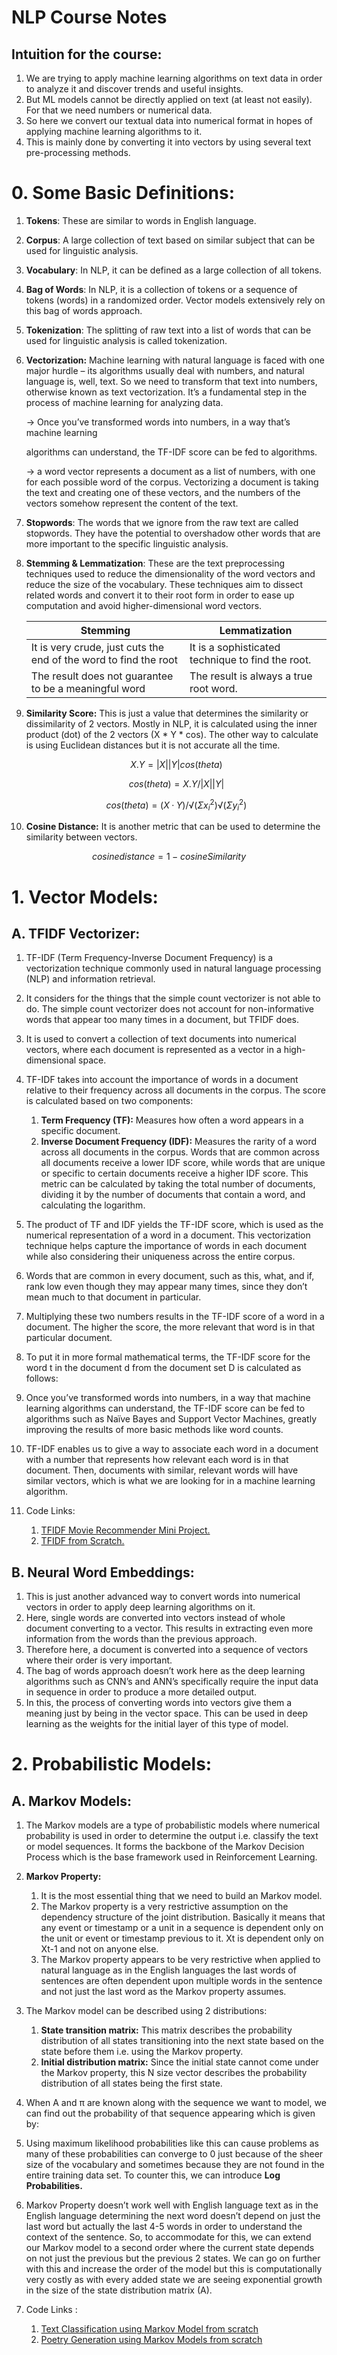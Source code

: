 # NLP Course Notes

## Intuition for the course:

1. We are trying to apply machine learning algorithms on text data in order to analyze it and discover trends and useful insights.
2. But ML models cannot be directly applied on text (at least not easily). For that we need numbers or numerical data.
3. So here we convert our textual data into numerical format in hopes of applying machine learning algorithms to it.
4. This is mainly done by converting it into vectors by using several text pre-processing methods.

# 0. Some Basic Definitions:

1. **Tokens**: These are similar to words in English language.
2. **Corpus**: A large collection of text based on similar subject that can be used for linguistic analysis.
3. **Vocabulary**: In NLP, it can be defined as a large collection of all tokens.
4. **Bag of Words**: In NLP, it is a collection of tokens or a sequence of tokens (words) in a randomized order. Vector models extensively rely on this bag of words approach.
5. **Tokenization**: The splitting of raw text into a list of words that can be used for linguistic analysis is called tokenization.
6. **Vectorization:** Machine learning with natural language is faced with one major hurdle – its algorithms usually deal with numbers, and natural language is, well, text. So we need to transform that text into numbers, otherwise known as text vectorization. It’s a fundamental step in the process of machine learning for analyzing data.
    
   → Once you’ve transformed words into numbers, in a way that’s machine learning
    
   algorithms can understand, the TF-IDF score can be fed to algorithms.    
    
      → a word vector represents a document as a list of numbers, with one for each possible word of the corpus. Vectorizing a document is taking the text and creating one of these vectors, and the numbers of the vectors somehow represent the content of the text.
    
7. **Stopwords**: The words that we ignore from the raw text are called stopwords. They have the potential to overshadow other words that are more important to the specific linguistic analysis.
8. **Stemming & Lemmatization**: These are the text preprocessing techniques used to reduce the  dimensionality of the word vectors and reduce the size of the vocabulary. These techniques aim to dissect related words and convert it to their root form in order to ease up computation and avoid higher-dimensional word vectors.
    
    
    | Stemming  | Lemmatization |
    | --- | --- |
    | It is very crude, just cuts the end of the word to find the root | It is a sophisticated technique to find the root.  |
    | The result does not guarantee  to be a meaningful word | The result is always a true root word. |
9. **Similarity Score:** This is just a value that determines the similarity or dissimilarity of 2 vectors. Mostly in NLP, it is calculated using the inner product (dot) of the 2 vectors (X * Y * cos). The other way to calculate is using Euclidean distances but it is not accurate all the time.
    
    $$
    X.Y = |X| |Y| cos(theta)
    $$
    
    
    $$
    cos(theta) = X.Y / |X| |Y|
    $$
    
    $$
    cos(theta) = (X · Y) / √(Σ x_i^2) √(Σ y_i^2)
    $$
    
10. **Cosine Distance:** It is another metric that can be used to determine the similarity between vectors. 

$$
cosine distance = 1 - cosine Similarity
$$

# 1. Vector Models:

## A. TFIDF Vectorizer:

1. TF-IDF (Term Frequency-Inverse Document Frequency) is a vectorization technique commonly used in natural language processing (NLP) and information retrieval.
2. It considers for the things that the simple count vectorizer is not able to do. The simple count vectorizer does not account for non-informative words that appear too many times in a document, but TFIDF does. 
3. It is used to convert a collection of text documents into numerical vectors, where each document is represented as a vector in a high-dimensional space.
4. TF-IDF takes into account the importance of words in a document relative to their frequency across all documents in the corpus. The score is calculated based on two components:
    1. **Term Frequency (TF):** Measures how often a word appears in a specific document.
    2. **Inverse Document Frequency (IDF):** Measures the rarity of a word across all documents in the corpus. Words that are common across all documents receive a lower IDF score, while words that are unique or specific to certain documents receive a higher IDF score. This metric can be calculated by taking the total number of documents, dividing it by the number of documents that contain a word, and calculating the logarithm.
5. The product of TF and IDF yields the TF-IDF score, which is used as the numerical representation of a word in a document. This vectorization technique helps capture the importance of words in each document while also considering their uniqueness across the entire corpus.
6. Words that are common in every document, such as this, what, and if, rank low even though they may appear many times, since they don’t mean much to that document in particular.
7. Multiplying these two numbers results in the TF-IDF score of a word in a document. The higher the score, the more relevant that word is in that particular document.
8. To put it in more formal mathematical terms, the TF-IDF score for the word t in the document d from the document set D is calculated as follows:
    
   
9. Once you’ve transformed words into numbers, in a way that machine learning algorithms can understand, the TF-IDF score can be fed to algorithms such as Naïve Bayes and Support Vector Machines, greatly improving the results of more basic methods like word counts.
10. TF-IDF enables us to give a way to associate each word in a document with a number that represents how relevant each word is in that document. Then, documents with similar, relevant words will have similar vectors, which is what we are looking for in a machine learning algorithm.
11. Code Links: 
    1. [TFIDF Movie Recommender Mini Project.](https://colab.research.google.com/drive/1FtSFsbjvmSnUxKpVHgt5i7gGCrAXfQd1)
    2. [TFIDF from Scratch.](https://deeplearningcourses.com/notebooks/rW3EZnH2QHQDMlYbEb5nrg/NsTJI0NMS5-D8xbcu2zGWA)

## B. Neural Word Embeddings:

1. This is just another advanced way to convert words into numerical vectors in order to apply deep learning algorithms on it.
2. Here, single words are converted into vectors instead of whole document converting to a vector. This results in extracting even more information from the words than the previous approach.
3. Therefore here, a document is converted into a sequence of vectors where their order is very important.
4. The bag of words approach doesn’t work here as the deep learning algorithms such as CNN’s and ANN’s specifically require the input data in sequence in order to produce a more detailed output. 
5. In this, the process of converting words into vectors give them a meaning just by being in the vector space. This can be used in deep learning as the weights for the initial layer of this type of model.

# 2. Probabilistic Models:

## A. Markov Models:

1. The Markov models are a type of probabilistic models where numerical probability is used in order to determine the output i.e. classify the text or model sequences. It forms the backbone of the Markov Decision Process which is the base framework used in Reinforcement Learning.
2. **Markov Property:**
    1. It is the most essential thing that we need to build an Markov model.
    2. The Markov property is a very restrictive assumption on the dependency structure of the joint distribution. Basically it means that any event or timestamp or a unit in a sequence is dependent  only on the unit or event or timestamp previous to it. Xt is dependent only on Xt-1 and not on anyone else.  
    3. The Markov property appears to be very restrictive when applied to natural language as in the English languages the last words of sentences are often dependent upon multiple words in the sentence and not just the last word as the Markov property assumes.
    
    
3. The Markov model can be described using 2 distributions:
    1. **State transition matrix:** This matrix describes the probability distribution of all states transitioning into the next state based on the state before them i.e. using the Markov property.
    2. **Initial distribution matrix:** Since the initial state cannot come under the Markov property, this N size vector describes the probability distribution of all states being the first state.  
    
    
4. When A and π are known along with the sequence we want to model, we can find out the probability of that sequence appearing which is given by:
    
    
    
5. Using maximum likelihood probabilities like this can cause problems as many of these probabilities can converge to 0 just because of the sheer size of the vocabulary and sometimes because they are not found in the entire training data set. To counter this, we can introduce **Log Probabilities.**
6. Markov Property doesn’t work well with English language text as in the English language determining the next word doesn’t depend on just the last word but actually the last 4-5 words in order to understand the context of the sentence. So, to accommodate for this, we can extend our Markov model to a second order where the current state depends on not just the previous but the previous 2 states. We can go on further with this and increase the order of the model but this is computationally very costly as with every added state we are seeing exponential growth in the size of the state distribution matrix (A).
7. Code Links : 
    1. [Text Classification using Markov Model from scratch](https://github.com/Raghav2305/NLP/tree/master/Markov%20Models/Text%20Classification%20-%20Markov%20Model)
    2. [Poetry Generation using Markov Models from scratch](https://github.com/Raghav2305/NLP/tree/master/Markov%20Models/Poetry%20Generator%20-%20Markov%20Models)
